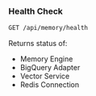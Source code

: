 ### Health Check

```bash
GET /api/memory/health
```

Returns status of:

- Memory Engine
- BigQuery Adapter
- Vector Service
- Redis Connection
